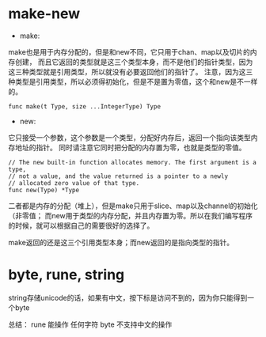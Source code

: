 
# make-new

- make:

make也是用于内存分配的，但是和new不同，它只用于chan、map以及切片的内存创建，
而且它返回的类型就是这三个类型本身，而不是他们的指针类型，因为这三种类型就是引用类型，所以就没有必要返回他们的指针了。
注意，因为这三种类型是引用类型，所以必须得初始化，但是不是置为零值，这个和new是不一样的。
```
func make(t Type, size ...IntegerType) Type
```

- new:

它只接受一个参数，这个参数是一个类型，分配好内存后，返回一个指向该类型内存地址的指针。
同时请注意它同时把分配的内存置为零，也就是类型的零值。

```
// The new built-in function allocates memory. The first argument is a type,
// not a value, and the value returned is a pointer to a newly
// allocated zero value of that type.
func new(Type) *Type
```

二者都是内存的分配（堆上），但是make只用于slice、map以及channel的初始化（非零值；
而new用于类型的内存分配，并且内存置为零。所以在我们编写程序的时候，就可以根据自己的需要很好的选择了。

make返回的还是这三个引用类型本身；而new返回的是指向类型的指针。

# byte, rune, string

string存储unicode的话，如果有中文，按下标是访问不到的，因为你只能得到一个byte

总结：
rune 能操作 任何字符
byte 不支持中文的操作